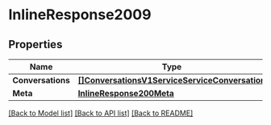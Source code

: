 # InlineResponse2009

## Properties

Name | Type | Description | Notes
------------ | ------------- | ------------- | -------------
**Conversations** | [**[]ConversationsV1ServiceServiceConversation**](conversations.v1.service.service_conversation.md) |  | [optional] 
**Meta** | [**InlineResponse200Meta**](inline_response_200_meta.md) |  | [optional] 

[[Back to Model list]](../README.md#documentation-for-models) [[Back to API list]](../README.md#documentation-for-api-endpoints) [[Back to README]](../README.md)


